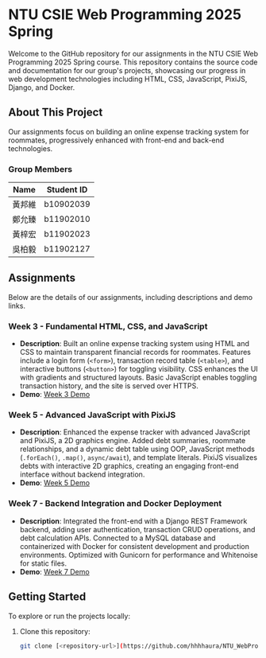 # NTU CSIE Web Programming 2025 Spring

Welcome to the GitHub repository for our assignments in the NTU CSIE Web Programming 2025 Spring course. This repository contains the source code and documentation for our group's projects, showcasing our progress in web development technologies including HTML, CSS, JavaScript, PixiJS, Django, and Docker.

## About This Project

Our assignments focus on building an online expense tracking system for roommates, progressively enhanced with front-end and back-end technologies.

### Group Members

| Name       | Student ID |
|------------|------------|
| 黃邦維 | b10902039  |
| 鄭允臻 | b11902010  |
| 黃梓宏 | b11902023  |
| 吳柏毅 | b11902127  |

## Assignments

Below are the details of our assignments, including descriptions and demo links.

### Week 3 - Fundamental HTML, CSS, and JavaScript
- **Description**: Built an online expense tracking system using HTML and CSS to maintain transparent financial records for roommates. Features include a login form (`<form>`), transaction record table (`<table>`), and interactive buttons (`<button>`) for toggling visibility. CSS enhances the UI with gradients and structured layouts. Basic JavaScript enables toggling transaction history, and the site is served over HTTPS.
- **Demo**: [Week 3 Demo](https://hsinchu-huang-147.tplinkdns.com:12345/week03)

### Week 5 - Advanced JavaScript with PixiJS
- **Description**: Enhanced the expense tracker with advanced JavaScript and PixiJS, a 2D graphics engine. Added debt summaries, roommate relationships, and a dynamic debt table using OOP, JavaScript methods (`.forEach()`, `.map()`, `async/await`), and template literals. PixiJS visualizes debts with interactive 2D graphics, creating an engaging front-end interface without backend integration.
- **Demo**: [Week 5 Demo](https://hsinchu-huang-147.tplinkdns.com:12345/week05)

### Week 7 - Backend Integration and Docker Deployment
- **Description**: Integrated the front-end with a Django REST Framework backend, adding user authentication, transaction CRUD operations, and debt calculation APIs. Connected to a MySQL database and containerized with Docker for consistent development and production environments. Optimized with Gunicorn for performance and Whitenoise for static files.
- **Demo**: [Week 7 Demo](https://hsinchu-huang-147.tplinkdns.com:12346)

## Getting Started

To explore or run the projects locally:
1. Clone this repository:
   ```bash
   git clone [<repository-url>](https://github.com/hhhhaura/NTU_WebProgramming2025_Team05.git)
